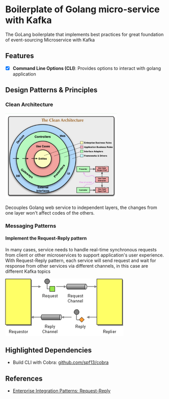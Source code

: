 

# Boilerplate of Golang micro-service with Kafka
The GoLang boilerplate that implements best practices for great foundation of event-sourcing Microservice with Kafka

## Features
- [x] **Command Line Options (CLI)**: Provides options to interact with golang application

## Design Patterns & Principles
### Clean Architecture
<img src="assets/CleanArchitectureFigure.png" width="350" height="270" />

Decouples Golang web service to independent layers, the changes from one layer won't affect codes of the others.
### Messaging Patterns

#### Implement the Request-Reply pattern
In many cases, service needs to handle real-time synchronous requests from client or other microservices to support application's user experience. With Request-Reply pattern, each service will send request and wait for response from other services via different channels, in this case are different Kafka topics

![Request-Reply Pattern](./assets/RequestReplyPatternFigure.gif)


## Highlighted Dependencies
- Build CLI with Cobra: [github.com/spf13/cobra](github.com/spf13/cobra)
## References
- [Enterprise Integration Patterns: Request-Reply](https://www.enterpriseintegrationpatterns.com/RequestReply.html)